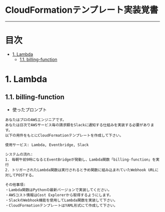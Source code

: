 <!-- omit in toc -->
# CloudFormationテンプレート実装覚書

---

<!-- omit in toc -->
# 目次
- [1. Lambda](#1-lambda)
  - [1.1. billing-function](#11-billing-function)


# 1. Lambda
## 1.1. billing-function
- 使ったプロンプト
```
あなたはプロのAWSエンジニアです。
あなたは日次でAWSサービス毎の請求額をSlackに通知する仕組みを実装する必要があります。
以下の用件をもとにCloudFormationテンプレートを作成して下さい。

使用サービス: Lambda, Eventbridge, Slack

システムの流れ:
1. 毎朝午前9時になるとEventBridgeが発動し、Lambda関数「billing-function」を実行
2. トリガーされたLambda関数は実行されると予め関数に組み込まれていたWebhook URLに対してPOSTする。

その他事項:
・Lambda関数はPythonの最新バージョンで実装してください。
・AWSコスト情報はCost Explorerから取得するようにします。
・SlackのWebhook機能を使用してLambda関数を実装して下さい。
・CloudFormationテンプレートはYAML形式にて作成して下さい。
```